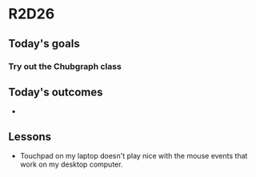 # R2D26

## Today's goals

### Try out the Chubgraph class

## Today's outcomes
- 

## Lessons
- Touchpad on my laptop doesn't play nice with the mouse events that work on my desktop computer.